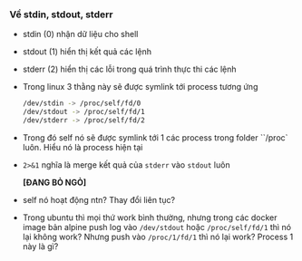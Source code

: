 ### Về stdin, stdout, stderr

* stdin (0) nhận dữ liệu cho shell
* stdout (1) hiển thị kết quả các lệnh
* stderr (2) hiển thị các lỗi trong quá trình thực thi các lệnh
* Trong linux 3 thằng này sẽ được symlink tới process tương ứng
  ```bash
  /dev/stdin -> /proc/self/fd/0
  /dev/stdout -> /proc/self/fd/1
  /dev/stderr -> /proc/self/fd/2
  ```
* Trong đó self nó sẽ được symlink tới 1 các process trong folder ``/proc` luôn. Hiểu nó là process hiện tại
* `2>&1` nghĩa là merge kết quả của `stderr` vào `stdout` luôn

  **[ĐANG BỎ NGỎ]**
* self nó hoạt động ntn? Thay đổi liên tục?
* Trong ubuntu thì mọi thứ work bình thường, nhưng trong các docker image bản alpine push log vào `/dev/stdout` hoặc `/proc/self/fd/1` thì nó lại không work? Nhưng push vào `/proc/1/fd/1` thì nó lại work? Process 1 này là gì?

